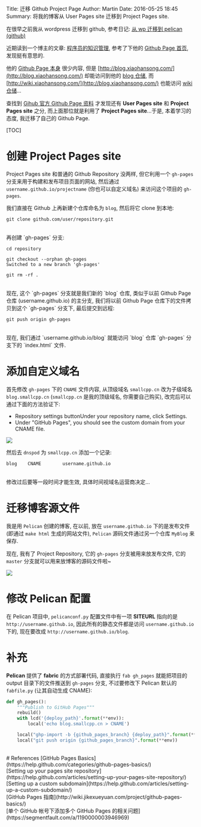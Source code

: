Title: 迁移 Github Project Page
Author: Martin
Date: 2016-05-25 18:45
Summary: 将我的博客从 User Pages site 迁移到 Project Pages site.

在很早之前我从 wordpress 迁移到 github, 参考日记: [从 wp 迁移到 pelican (github)](http://www.smallcpp.cn/cong-wp-qian-yi-dao-pelican-github.html)

近期读到一个博主的文章: [程序员的知识管理](http://blog.xiaohansong.com/2016/01/16/kownledge-Management/), 参考了下他的 [Github Page 首页](http://xiaohansong.com/), 发现挺有意思的.

他的 [Github Page 本身](https://github.com/x-hansong/x-hansong.github.io) 很少内容, 但是 [http://blog.xiaohansong.com/](http://blog.xiaohansong.com/) 却能访问到他的 [blog 仓储](https://github.com/x-hansong/blog), 而 [http://wiki.xiaohansong.com/](http://blog.xiaohansong.com/) 也能访问 [wiki 仓储](https://github.com/x-hansong/wiki)...

查找到 [Gihub 官方 Github Page 资料](https://help.github.com/categories/github-pages-basics/) 才发现还有 **User Pages site** 和 **Project Pages site** 之分, 而上面那位就是利用了 **Project Pages site**...于是, 本着学习的态度, 我迁移了自己的 Github Page.

[TOC]

# 创建 Project Pages site
Project Pages site 和普通的 Github Repository 没两样, 但它利用一个 `gh-pages` 分支来用于构建和发布项目页面的网站, 然后通过 `username.github.io/projectname` (你也可以自定义域名) 来访问这个项目的 `gh-pages`.

我们直接在 Github 上再新建个仓库命名为 `blog`, 然后将它 clone 到本地:

```shell
git clone github.com/user/repository.git
```
<br>
再创建 `gh-pages` 分支:

```shell
cd repository

git checkout --orphan gh-pages
Switched to a new branch 'gh-pages'

git rm -rf .
```
<br>
现在, 这个 `gh-pages` 分支就是我们新的 `blog` 仓库, 类似于以前 Github Page 仓库 (username.github.io) 的主分支, 我们将以前 Github Page 仓库下的文件拷贝到这个 `gh-pages` 分支下, 最后提交到远程:

```shell
git push origin gh-pages
```
<br>
现在, 我们通过 `username.github.io/blog` 就能访问 `blog` 仓库 `gh-pages` 分支下的 `index.html` 文件.

# 添加自定义域名
首先修改 `gh-pages` 下的 `CNAME` 文件内容, 从顶级域名 `smallcpp.cn` 改为子级域名 `blog.smallcpp.cn`  (`smallcpp.cn` 是我的顶级域名, 你需要自己购买), 改完后可以通过下面的方法验证下:

- Repository settings buttonUnder your repository name, click  Settings.
- Under "GitHub Pages", you should see the custom domain from your CNAME file.

![](http://i64.tinypic.com/5dmhqc.jpg)

然后去 `dnspod` 为 `smallcpp.cn` 添加一个记录:

```
blog    CNAME        username.github.io
```
<br>
修改过后要等一段时间才能生效, 具体时间视域名运营商决定...

# 迁移博客源文件
我是用 `Pelican` 创建的博客, 在以前, 放在 `username.github.io` 下的是发布文件 (即通过 `make html` 生成的网站文件), `Pelican` 源码文件通过另一个仓库 `MyBlog` 来保存.

现在, 我有了 Project Repository, 它的 `gh-pages` 分支被用来放发布文件, 它的 `master` 分支就可以用来放博客的源码文件啦~

![](http://i63.tinypic.com/xddzia.jpg)

# 修改 Pelican 配置
在 Pelican 项目中, `pelicanconf.py` 配置文件中有一项 **SITEURL** 指向的是 `http://username.github.io`, 因此所有的静态文件都是访问 `username.github.io` 下的, 现在要改成 `http://username.github.io/blog`.

# 补充
**Pelican** 提供了 **fabric** 的方式部署代码, 直接执行 `fab gh_pages` 就能把项目的 output 目录下的文件推送到 `gh-pages` 分支, 不过要修改下 Pelican 默认的 `fabfile.py` (让其自动生成 CNAME):

```python
def gh_pages():
    """Publish to GitHub Pages"""
    rebuild()
    with lcd('{deploy_path}'.format(**env)):
        local('echo blog.smallcpp.cn > CNAME')

    local("ghp-import -b {github_pages_branch} {deploy_path}".format(**env))
    local("git push origin {github_pages_branch}".format(**env))
```
<br>
# References
[GitHub Pages Basics](https://help.github.com/categories/github-pages-basics/)<br>
[Setting up your pages site repository](https://help.github.com/articles/setting-up-your-pages-site-repository/)<br>
[Setting up a custom subdomain](https://help.github.com/articles/setting-up-a-custom-subdomain/)<br>
[GitHub Pages 指南](http://wiki.jikexueyuan.com/project/github-pages-basics/)<br>
[单个 GitHub 帐号下添加多个 GitHub Pages 的相关问题](https://segmentfault.com/a/1190000003946969)
